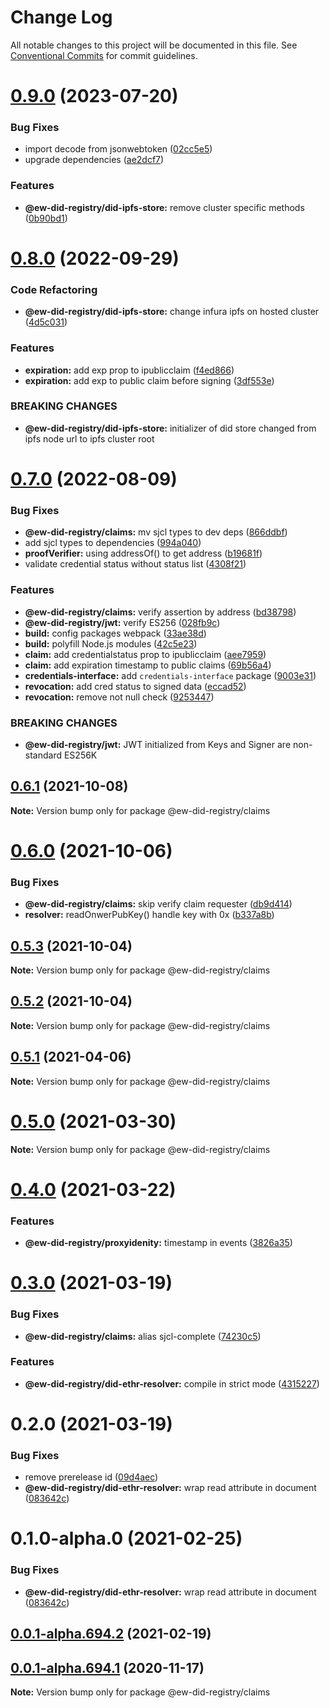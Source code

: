 # Change Log

All notable changes to this project will be documented in this file. See [Conventional Commits](https://conventionalcommits.org) for commit guidelines.

# [0.9.0](https://github.com/energywebfoundation/ew-did-registry/compare/v0.8.0...v0.9.0) (2023-07-20)

### Bug Fixes

- import decode from jsonwebtoken ([02cc5e5](https://github.com/energywebfoundation/ew-did-registry/commit/02cc5e5150dd9629622b510bbc54aab0a7316313))
- upgrade dependencies ([ae2dcf7](https://github.com/energywebfoundation/ew-did-registry/commit/ae2dcf717068d433c646e519d8e1c989837511c6))

### Features

- **@ew-did-registry/did-ipfs-store:** remove cluster specific methods ([0b90bd1](https://github.com/energywebfoundation/ew-did-registry/commit/0b90bd157843123f8960a68235787c353b8e8972))

# [0.8.0](https://github.com/energywebfoundation/ew-did-registry/compare/v0.7.0...v0.8.0) (2022-09-29)

### Code Refactoring

- **@ew-did-registry/did-ipfs-store:** change infura ipfs on hosted cluster ([4d5c031](https://github.com/energywebfoundation/ew-did-registry/commit/4d5c031309b5a34bac474c215df83191477495cf))

### Features

- **expiration:** add exp prop to ipublicclaim ([f4ed866](https://github.com/energywebfoundation/ew-did-registry/commit/f4ed8661f8e0dc0cb09eb64499769cd73421f9a3))
- **expiration:** add exp to public claim before signing ([3df553e](https://github.com/energywebfoundation/ew-did-registry/commit/3df553e91cc4b9af09cfcc4ce8613470e27fe22d))

### BREAKING CHANGES

- **@ew-did-registry/did-ipfs-store:** initializer of did store changed from ipfs node url to ipfs cluster root

# [0.7.0](https://github.com/energywebfoundation/ew-did-registry/compare/v0.6.2...v0.7.0) (2022-08-09)

### Bug Fixes

- **@ew-did-registry/claims:** mv sjcl types to dev deps ([866ddbf](https://github.com/energywebfoundation/ew-did-registry/commit/866ddbf9fd11a4dbeff9dfb1b8e23410f26fd2a9))
- add sjcl types to dependencies ([994a040](https://github.com/energywebfoundation/ew-did-registry/commit/994a040b2daf5fb0283ce238ebd6e8fb347993d9))
- **proofVerifier:** using addressOf() to get address ([b19681f](https://github.com/energywebfoundation/ew-did-registry/commit/b19681fc24074679abb9508db15e41c34448fda2))
- validate credential status without status list ([4308f21](https://github.com/energywebfoundation/ew-did-registry/commit/4308f21a86ddd543365d9a24f7ffab8903ea0941))

### Features

- **@ew-did-registry/claims:** verify assertion by address ([bd38798](https://github.com/energywebfoundation/ew-did-registry/commit/bd387982a8cd094ac278828d819c53205ca3042e))
- **@ew-did-registry/jwt:** verify ES256 ([028fb9c](https://github.com/energywebfoundation/ew-did-registry/commit/028fb9cd9ad5f123ecd47c5842bf8e5d21e2c022))
- **build:** config packages webpack ([33ae38d](https://github.com/energywebfoundation/ew-did-registry/commit/33ae38d72027c262c0e80e96c9a7fefc7bb5bd90))
- **build:** polyfill Node.js modules ([42c5e23](https://github.com/energywebfoundation/ew-did-registry/commit/42c5e23d6c8356ec473d2730beeb1d7b8c3208ed))
- **claim:** add credentialstatus prop to ipublicclaim ([aee7959](https://github.com/energywebfoundation/ew-did-registry/commit/aee7959c294084d3e1832be09cdb63cdbb163ed0))
- **claim:** add expiration timestamp to public claims ([69b56a4](https://github.com/energywebfoundation/ew-did-registry/commit/69b56a4a82e6eafbfce3dd36f9663cd63bd97dfe))
- **credentials-interface:** add `credentials-interface` package ([9003e31](https://github.com/energywebfoundation/ew-did-registry/commit/9003e3176355ee88f72a0b7723c6146ef2ac46e8))
- **revocation:** add cred status to signed data ([eccad52](https://github.com/energywebfoundation/ew-did-registry/commit/eccad522b083ea80d527ebec065e4815224750b7))
- **revocation:** remove not null check ([9253447](https://github.com/energywebfoundation/ew-did-registry/commit/925344737b67935635b119107d4ae0a59f156b2f))

### BREAKING CHANGES

- **@ew-did-registry/jwt:** JWT initialized from Keys and Signer are non-standard ES256K

## [0.6.1](https://github.com/energywebfoundation/ew-did-registry/compare/v0.6.0...v0.6.1) (2021-10-08)

**Note:** Version bump only for package @ew-did-registry/claims

# [0.6.0](https://github.com/energywebfoundation/ew-did-registry/compare/v0.5.1...v0.6.0) (2021-10-06)

### Bug Fixes

- **@ew-did-registry/claims:** skip verify claim requester ([db9d414](https://github.com/energywebfoundation/ew-did-registry/commit/db9d414a730dd78a568c6c286f84a5fc9508ad58))
- **resolver:** readOnwerPubKey() handle key with 0x ([b337a8b](https://github.com/energywebfoundation/ew-did-registry/commit/b337a8ba27f150eb0c19ae5cb623ff942819d809))

## [0.5.3](https://github.com/energywebfoundation/ew-did-registry/compare/v0.6.0...v0.5.3) (2021-10-04)

**Note:** Version bump only for package @ew-did-registry/claims

## [0.5.2](https://github.com/energywebfoundation/ew-did-registry/compare/v0.6.0...v0.5.2) (2021-10-04)

**Note:** Version bump only for package @ew-did-registry/claims

## [0.5.1](https://github.com/energywebfoundation/ew-did-registry/compare/v0.5.0...v0.5.1) (2021-04-06)

**Note:** Version bump only for package @ew-did-registry/claims

# [0.5.0](https://github.com/energywebfoundation/ew-did-registry/compare/v0.4.2...v0.5.0) (2021-03-30)

**Note:** Version bump only for package @ew-did-registry/claims

# [0.4.0](https://github.com/energywebfoundation/ew-did-registry/compare/v0.3.0...v0.4.0) (2021-03-22)

### Features

- **@ew-did-registry/proxyidenity:** timestamp in events ([3826a35](https://github.com/energywebfoundation/ew-did-registry/commit/3826a354193da67dc3260a0add7789cfdba02689))

# [0.3.0](https://github.com/energywebfoundation/ew-did-registry/compare/v0.2.0...v0.3.0) (2021-03-19)

### Bug Fixes

- **@ew-did-registry/claims:** alias sjcl-complete ([74230c5](https://github.com/energywebfoundation/ew-did-registry/commit/74230c54870882bf447f0aa81a62a6ca64b87324))

### Features

- **@ew-did-registry/did-ethr-resolver:** compile in strict mode ([4315227](https://github.com/energywebfoundation/ew-did-registry/commit/4315227d704364211ed66864eac3bc6a84262681))

# 0.2.0 (2021-03-19)

### Bug Fixes

- remove prerelease id ([09d4aec](https://github.com/energywebfoundation/ew-did-registry/commit/09d4aec87b2ad3e960d3907c641d6152c118e68b))
- **@ew-did-registry/did-ethr-resolver:** wrap read attribute in document ([083642c](https://github.com/energywebfoundation/ew-did-registry/commit/083642cdd052f93cf64009ecbef507c4f0d4ff1a))

# 0.1.0-alpha.0 (2021-02-25)

### Bug Fixes

- **@ew-did-registry/did-ethr-resolver:** wrap read attribute in document ([083642c](https://github.com/energywebfoundation/ew-did-registry/commit/083642cdd052f93cf64009ecbef507c4f0d4ff1a))

## [0.0.1-alpha.694.2](https://github.com/energywebfoundation/ew-did-registry/compare/v0.0.1-alpha.877.0...v0.0.1-alpha.694.2) (2021-02-19)

## [0.0.1-alpha.694.1](https://github.com/energywebfoundation/ew-did-registry/compare/v0.0.1-alpha.776.0...v0.0.1-alpha.694.1) (2020-11-17)

**Note:** Version bump only for package @ew-did-registry/claims
